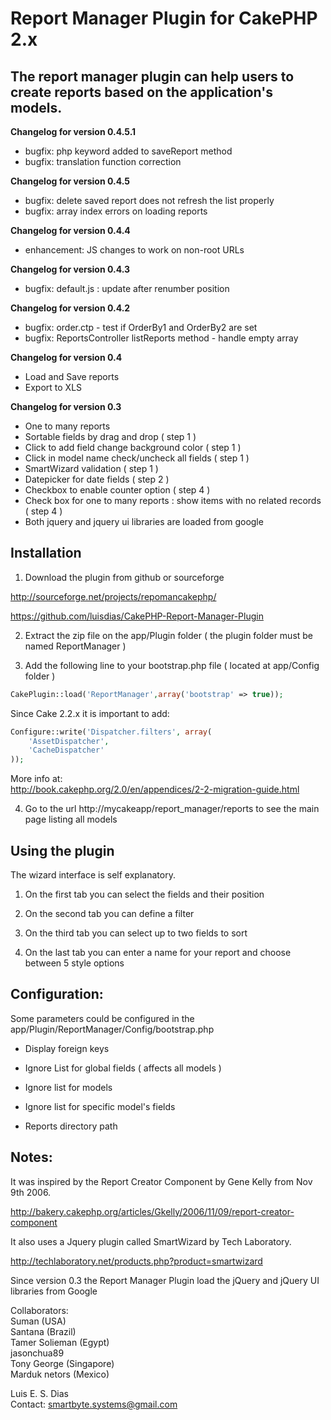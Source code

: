 # Report Manager Plugin for CakePHP 2.x  

## The report manager plugin can help users to create reports based on the application's models.

**Changelog for version 0.4.5.1**  
* bugfix: php keyword added to saveReport method  
* bugfix: translation function correction   

**Changelog for version 0.4.5**  
* bugfix: delete saved report does not refresh the list properly  
* bugfix: array index errors on loading reports  

**Changelog for version 0.4.4**  
* enhancement: JS changes to work on non-root URLs  

**Changelog for version 0.4.3**  
* bugfix: default.js : update after renumber position  

**Changelog for version 0.4.2**  
* bugfix: order.ctp - test if OrderBy1 and OrderBy2 are set  
* bugfix: ReportsController listReports method - handle empty array  

**Changelog for version 0.4**  
* Load and Save reports  
* Export to XLS  

**Changelog for version 0.3**  
* One to many reports  
* Sortable fields by drag and drop ( step 1 )  
* Click to add field change background color ( step 1 )  
* Click in model name check/uncheck all fields ( step 1 )  
* SmartWizard validation ( step 1 )  
* Datepicker for date fields ( step 2 )  
* Checkbox to enable counter option ( step 4 )  
* Check box for one to many reports : show items with no related records ( step 4 )  
* Both jquery and jquery ui libraries are loaded from google  


## Installation  

1. Download the plugin from github or sourceforge  

http://sourceforge.net/projects/repomancakephp/  

https://github.com/luisdias/CakePHP-Report-Manager-Plugin  

2. Extract the zip file on the app/Plugin folder ( the plugin folder must be named ReportManager )  

3. Add the following line to your bootstrap.php file ( located at app/Config folder )  

```php
CakePlugin::load('ReportManager',array('bootstrap' => true));  
```

Since Cake 2.2.x it is important to add:

```php
Configure::write('Dispatcher.filters', array(  
    'AssetDispatcher',  
    'CacheDispatcher'  
));
```

More info at:  
http://book.cakephp.org/2.0/en/appendices/2-2-migration-guide.html  

4. Go to the url http://mycakeapp/report_manager/reports to see the main page listing all models  


## Using the plugin  

The wizard interface is self explanatory.  

1. On the first tab you can select the fields and their position  

2. On the second tab you can define a filter  

3. On the third tab you can select up to two fields to sort  

4. On the last tab you can enter a name for your report and choose between 5 style options  


## Configuration:  

Some parameters could be configured in the app/Plugin/ReportManager/Config/bootstrap.php  

* Display foreign keys  

* Ignore List for global fields ( affects all models )  

* Ignore list for models  

* Ignore list for specific model's fields  

* Reports directory path  


## Notes:  

It was inspired by the Report Creator Component by Gene Kelly from Nov 9th 2006.  

http://bakery.cakephp.org/articles/Gkelly/2006/11/09/report-creator-component  

It also uses a Jquery plugin called SmartWizard by Tech Laboratory.  

http://techlaboratory.net/products.php?product=smartwizard  

Since version 0.3 the Report Manager Plugin load the jQuery and jQuery UI libraries from Google  

Collaborators:  
Suman (USA)  
Santana (Brazil)  
Tamer Solieman (Egypt)  
jasonchua89  
Tony George (Singapore)  
Marduk netors (Mexico)  

Luis E. S. Dias  
Contact: smartbyte.systems@gmail.com
